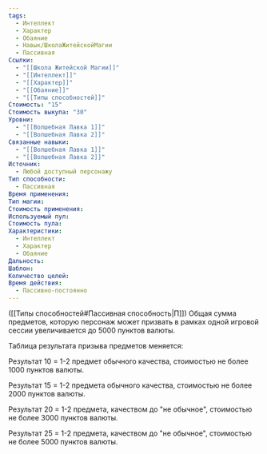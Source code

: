 ```yaml
---
tags:
  - Интеллект
  - Характер
  - Обаяние
  - Навык/ШколаЖитейскойМагии
  - Пассивная
Ссылки:
  - "[[Школа Житейской Магии]]"
  - "[[Интеллект]]"
  - "[[Характер]]"
  - "[[Обаяние]]"
  - "[[Типы способностей]]"
Стоимость: "15"
Стоимость выкупа: "30"
Уровни:
  - "[[Волшебная Лавка 1]]"
  - "[[Волшебная Лавка 2]]"
Связанные навыки:
  - "[[Волшебная Лавка 1]]"
  - "[[Волшебная Лавка 2]]"
Источник:
  - Любой доступный персонажу
Тип способности:
  - Пассивная
Время применения: 
Тип магии: 
Стоимость применения: 
Используемый пул: 
Стоимость пула: 
Характеристики:
  - Интеллект
  - Характер
  - Обаяние
Дальность: 
Шаблон: 
Количество целей: 
Время действия:
  - Пассивно-постоянно
---
```

([[Типы способностей#Пассивная способность|П]]) Общая сумма предметов, которую персонаж может призвать  в рамках одной игровой сессии увеличивается до 5000 пунктов валюты. 

Таблица результата призыва предметов меняется:

Результат 10 = 1-2 предмет обычного качества, стоимостью не более 1000 пунктов валюты.

Результат 15 = 1-2 предмета обычного качества, стоимостью не более 2000 пунктов валюты.

Результат 20 = 1-2 предмета, качеством до "не обычное", стоимостью не более 3000 пунктов валюты. 

Результат 25 = 1-2 предмета, качеством до "не обычное", стоимостью не более 5000 пунктов валюты. 